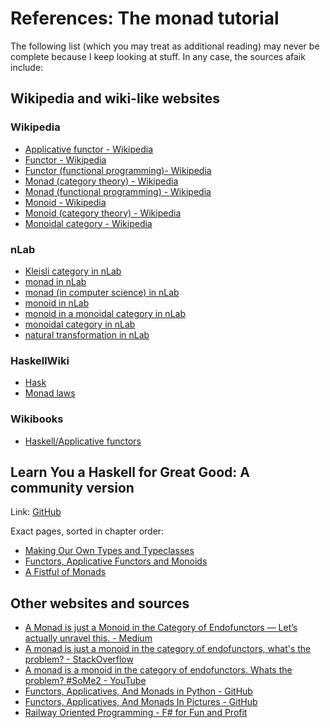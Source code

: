 # References: The monad tutorial
The following list (which you may treat as additional reading) may never be complete because I keep looking at stuff. In any case, the sources afaik include:

## Wikipedia and wiki-like websites
### Wikipedia
- [Applicative functor - Wikipedia](https://en.wikipedia.org/wiki/Applicative_functor)
- [Functor - Wikipedia](https://en.wikipedia.org/wiki/Functor)
- [Functor (functional programming)- Wikipedia](https://en.wikipedia.org/wiki/Functor_(functional_programming))
- [Monad (category theory) - Wikipedia](https://en.wikipedia.org/wiki/Monad_(category_theory))
- [Monad (functional programming) - Wikipedia](https://en.wikipedia.org/wiki/Monad_(functional_programming))
- [Monoid - Wikipedia](https://en.wikipedia.org/wiki/Monoid)
- [Monoid (category theory) - Wikipedia](https://en.wikipedia.org/wiki/Monoid_(category_theory))
- [Monoidal category - Wikipedia](https://en.wikipedia.org/wiki/Monoidal_category)

### nLab
- [Kleisli category in nLab](https://ncatlab.org/nlab/show/Kleisli+category)
- [monad in nLab](https://ncatlab.org/nlab/show/monad)
- [monad (in computer science) in nLab](https://ncatlab.org/nlab/show/monad+%28in+computer+science%29)
- [monoid in nLab](https://ncatlab.org/nlab/show/monoid)
- [monoid in a monoidal category in nLab](https://ncatlab.org/nlab/show/monoid+in+a+monoidal+category)
- [monoidal category in nLab](https://ncatlab.org/nlab/show/monoidal+category)
- [natural transformation in nLab](https://ncatlab.org/nlab/show/natural+transformation)

### HaskellWiki
- [Hask](https://wiki.haskell.org/Hask)
- [Monad laws](https://wiki.haskell.org/Monad_laws)

### Wikibooks
- [Haskell/Applicative functors](https://en.wikibooks.org/wiki/Haskell/Applicative_functors)

## Learn You a Haskell for Great Good: A community version
Link: [GitHub](https://github.com/learnyouahaskell/learnyouahaskell.github.io)

Exact pages, sorted in chapter order:
- [Making Our Own Types and Typeclasses](https://learnyouahaskell.github.io/making-our-own-types-and-typeclasses.html#the-functor-typeclass)
- [Functors, Applicative Functors and Monoids](https://learnyouahaskell.github.io/functors-applicative-functors-and-monoids.html)
- [A Fistful of Monads](https://learnyouahaskell.github.io/a-fistful-of-monads.html)

## Other websites and sources
- [A Monad is just a Monoid in the Category of Endofunctors — Let’s actually unravel this. - Medium](https://medium.com/@felix.kuehl/a-monad-is-just-a-monoid-in-the-category-of-endofunctors-lets-actually-unravel-this-f5d4b7dbe5d6)
- [A monad is just a monoid in the category of endofunctors, what's the problem? - StackOverflow](https://stackoverflow.com/questions/3870088/a-monad-is-just-a-monoid-in-the-category-of-endofunctors-whats-the-problem)
- [A monad is a monoid in the category of endofunctors. Whats the problem? #SoMe2 - YouTube](https://www.youtube.com/watch?v=ENo_B8CZNRQ)
- [Functors, Applicatives, And Monads in Python - GitHub](https://github.com/dbrattli/OSlash)
- [Functors, Applicatives, And Monads In Pictures - GitHub](https://github.com/dbrattli/OSlash/wiki/Functors,-Applicatives,-And-Monads-In-Pictures)
- [Railway Oriented Programming - F# for Fun and Profit](https://fsharpforfunandprofit.com/rop/)

